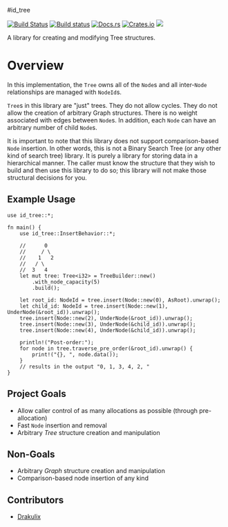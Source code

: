 #id_tree

[![Build Status](https://travis-ci.org/iwburns/id-tree.svg?branch=master)](https://travis-ci.org/iwburns/id-tree)
[![Build status](https://ci.appveyor.com/api/projects/status/rw42btsa1i7bqcx9/branch/master?svg=true)](https://ci.appveyor.com/project/iwburns/id-tree/branch/master)
[![Docs.rs](https://docs.rs/id_tree/badge.svg)](https://docs.rs/id_tree)
[![Crates.io](https://img.shields.io/crates/v/id_tree.svg)](https://crates.io/crates/id_tree)
[![](https://tokei.rs/b1/github/iwburns/id-tree)](https://github.com/iwburns/id-tree)

A library for creating and modifying Tree structures.

# Overview
In this implementation, the `Tree` owns all of the `Node`s and all inter-`Node` relationships are
managed with `NodeId`s.

`Tree`s in this library are "just" trees.  They do not allow cycles.  They do not allow
the creation of arbitrary Graph structures.  There is no weight associated with edges between
`Node`s.  In addition, each `Node` can have an arbitrary number of child `Node`s.

It is important to note that this library does not support comparison-based `Node` insertion.
In other words, this is not a Binary Search Tree (or any other kind of search tree) library.
It is purely a library for storing data in a hierarchical manner.  The caller must know the
structure that they wish to build and then use this library to do so;  this library will not
make those structural decisions for you.

## Example Usage
```
use id_tree::*;

fn main() {
    use id_tree::InsertBehavior::*;

    //      0
    //     / \
    //    1   2
    //   / \
    //  3   4
    let mut tree: Tree<i32> = TreeBuilder::new()
        .with_node_capacity(5)
        .build();

    let root_id: NodeId = tree.insert(Node::new(0), AsRoot).unwrap();
    let child_id: NodeId = tree.insert(Node::new(1), UnderNode(&root_id)).unwrap();
    tree.insert(Node::new(2), UnderNode(&root_id)).unwrap();
    tree.insert(Node::new(3), UnderNode(&child_id)).unwrap();
    tree.insert(Node::new(4), UnderNode(&child_id)).unwrap();

    println!("Post-order:");
    for node in tree.traverse_pre_order(&root_id).unwrap() {
        print!("{}, ", node.data());
    }
    // results in the output "0, 1, 3, 4, 2, "
}
```

## Project Goals
* Allow caller control of as many allocations as possible (through pre-allocation)
* Fast `Node` insertion and removal
* Arbitrary _Tree_ structure creation and manipulation

## Non-Goals
* Arbitrary _Graph_ structure creation and manipulation
* Comparison-based node insertion of any kind

## Contributors
* [Drakulix](https://github.com/Drakulix)
